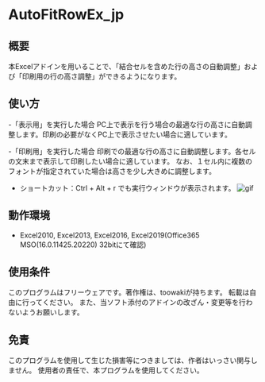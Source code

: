 # AutoFitRowEx_jp

## 概要
本Excelアドインを用いることで、「結合セルを含めた行の高さの自動調整」および「印刷用の行の高さ調整」ができるようになります。

## 使い方

-「表示用」を実行した場合
PC上で表示を行う場合の最適な行の高さに自動調整します。印刷の必要がなくPC上で表示させたい場合に適しています。

-「印刷用」を実行した場合
印刷での最適な行の高さに自動調整します。各セルの文末まで表示して印刷したい場合に適しています。
なお、１セル内に複数のフォントが指定されていた場合は高さを少し大きめに調整します。

- ショートカット：Ctrl + Alt + r でも実行ウィンドウが表示されます。
![gif](http://toowaki.web.fc2.com/picture/AutoFitRowEx_img.png)

## 動作環境
- Excel2010, Excel2013, Excel2016,
Excel2019(Office365 MSO(16.0.11425.20220) 32bitにて確認)

## 使用条件
このプログラムはフリーウェアです。著作権は、toowakiが持ちます。
転載は自由に行ってください。
また、当ソフト添付のアドインの改ざん・変更等を行わないようお願いします。

## 免責
このプログラムを使用して生じた損害等につきましては、作者はいっさい関与しません。
使用者の責任で、本プログラムを使用してください。
